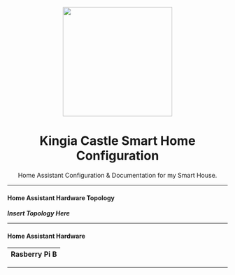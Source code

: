 <p align="center">
  <img src="https://github.com/JamesMcCarthy79/Home-Assistant-Config/blob/master/HA%20Pics/Kingia%20Castle.png" width="250"/>
</p>
<h1 align="center">Kingia Castle Smart Home Configuration</h1>
<p align="center">Home Assistant Configuration &amp; Documentation for my Smart House.</p>
<hr ---</hr>

#### Home Assistant Hardware Topology
***Insert Topology Here***
<hr ---</hr>

#### Home Assistant Hardware

| Rasberry Pi B                                                                |
|---|


<hr ---</hr>
